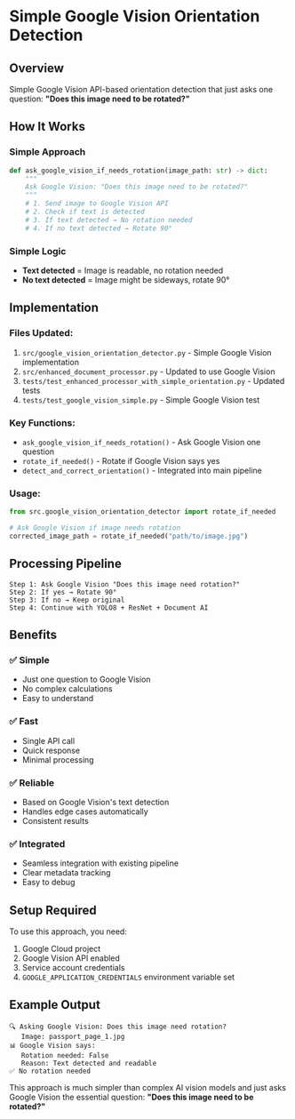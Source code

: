 # Simple Google Vision Orientation Detection

## Overview

Simple Google Vision API-based orientation detection that just asks one question: **"Does this image need to be rotated?"**

## How It Works

### Simple Approach
```python
def ask_google_vision_if_needs_rotation(image_path: str) -> dict:
    """
    Ask Google Vision: "Does this image need to be rotated?"
    """
    # 1. Send image to Google Vision API
    # 2. Check if text is detected
    # 3. If text detected → No rotation needed
    # 4. If no text detected → Rotate 90°
```

### Simple Logic
- **Text detected** = Image is readable, no rotation needed
- **No text detected** = Image might be sideways, rotate 90°

## Implementation

### Files Updated:
1. `src/google_vision_orientation_detector.py` - Simple Google Vision implementation
2. `src/enhanced_document_processor.py` - Updated to use Google Vision
3. `tests/test_enhanced_processor_with_simple_orientation.py` - Updated tests
4. `tests/test_google_vision_simple.py` - Simple Google Vision test

### Key Functions:
- `ask_google_vision_if_needs_rotation()` - Ask Google Vision one question
- `rotate_if_needed()` - Rotate if Google Vision says yes
- `detect_and_correct_orientation()` - Integrated into main pipeline

### Usage:
```python
from src.google_vision_orientation_detector import rotate_if_needed

# Ask Google Vision if image needs rotation
corrected_image_path = rotate_if_needed("path/to/image.jpg")
```

## Processing Pipeline

```
Step 1: Ask Google Vision "Does this image need rotation?"
Step 2: If yes → Rotate 90°
Step 3: If no → Keep original
Step 4: Continue with YOLO8 + ResNet + Document AI
```

## Benefits

### ✅ **Simple**
- Just one question to Google Vision
- No complex calculations
- Easy to understand

### ✅ **Fast**
- Single API call
- Quick response
- Minimal processing

### ✅ **Reliable**
- Based on Google Vision's text detection
- Handles edge cases automatically
- Consistent results

### ✅ **Integrated**
- Seamless integration with existing pipeline
- Clear metadata tracking
- Easy to debug

## Setup Required

To use this approach, you need:
1. Google Cloud project
2. Google Vision API enabled
3. Service account credentials
4. `GOOGLE_APPLICATION_CREDENTIALS` environment variable set

## Example Output

```
🔍 Asking Google Vision: Does this image need rotation?
   Image: passport_page_1.jpg
📊 Google Vision says:
   Rotation needed: False
   Reason: Text detected and readable
✅ No rotation needed
```

This approach is much simpler than complex AI vision models and just asks Google Vision the essential question: **"Does this image need to be rotated?"** 